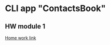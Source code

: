 # CLI app "ContactsBook"

## HW module 1

[Home work link](https://monosnap.com/list/6478d0e488ce1b2281da32c8)